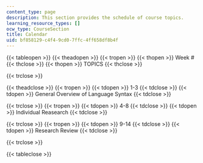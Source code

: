 ```yaml
---
content_type: page
description: This section provides the schedule of course topics.
learning_resource_types: []
ocw_type: CourseSection
title: Calendar
uid: bf858129-c4f4-9cd0-7ffc-4ff658df8b4f
---
```


{{< tableopen >}}
{{< theadopen >}}
{{< tropen >}}
{{< thopen >}}
Week #
{{< thclose >}}
{{< thopen >}}
TOPICS
{{< thclose >}}

{{< trclose >}}

{{< theadclose >}}
{{< tropen >}}
{{< tdopen >}}
1-3
{{< tdclose >}}
{{< tdopen >}}
General Overview of Language Syntax
{{< tdclose >}}

{{< trclose >}}
{{< tropen >}}
{{< tdopen >}}
4-8
{{< tdclose >}}
{{< tdopen >}}
Individual Reasearch
{{< tdclose >}}

{{< trclose >}}
{{< tropen >}}
{{< tdopen >}}
9-14
{{< tdclose >}}
{{< tdopen >}}
Research Review
{{< tdclose >}}

{{< trclose >}}

{{< tableclose >}}